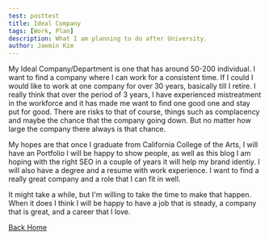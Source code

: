 ```yaml
---
test: posttest
title: Ideal Company
tags: [Work, Plan]
description: What I am planning to do after University.
author: Jaemin Kim
---
```


My Ideal Company/Department is one that has around 50-200 individual. I want to find a company where I can work for a consistent time. If I could I would like to work at one company for over 30 years, basically till I retire. I really think that over the period of 3 years, I have experienced mistreatment in the workforce and it has made me want to find one good one and stay put for good. There are risks to that of course, things such as complacency and maybe the chance that the company going down. But no matter how large the company there always is that chance.

My hopes are that once I graduate from California College of the Arts, I will have an Portfolio I will be happy to show people, as well as this blog I am hoping with the right SEO in a couple of years it will help my brand identiy. I will also have a degree and a resume with work experience. I want to find a really great company and a role that I can fit in well.

It might take a while, but I'm willing to take the time to make that happen. When it does I think I will be happy to have a job that is steady, a company that is great, and a career that I love.

[Back Home](https://jaemnkm.github.io/jekyll-now/)